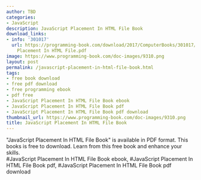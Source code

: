 ```yaml
---
author: TBD
categories:
- JavaScript
description: JavaScript Placement In HTML File Book
download_links:
- info: '301017'
  url: https://programming-book.com/download/2017/ComputerBooks/301017/JavaScript
    Placement In HTML File.pdf
image: https://www.programming-book.com/doc-images/9310.png
layout: post
permalink: /javascript-placement-in-html-file-book.html
tags:
- free book download
- free pdf download
- free programming ebook
- pdf free
- JavaScript Placement In HTML File Book ebook
- JavaScript Placement In HTML File Book pdf
- JavaScript Placement In HTML File Book pdf download
thumbnail_url: https://www.programming-book.com/doc-images/9310.png
title: JavaScript Placement In HTML File Book
---
```


 
<div class="item-desc text-justify">
  "JavaScript Placement In HTML File Book" is available in PDF format. This books is free to download. Learn from this free book and enhance your skills.
  <br>
  #JavaScript Placement In HTML File Book ebook, #JavaScript Placement In HTML File Book pdf, #JavaScript Placement In HTML File Book pdf download
</div>